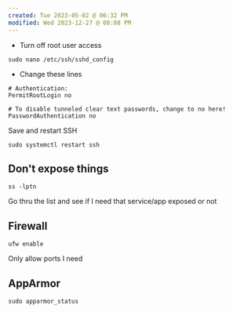 ```yaml
---
created: Tue 2023-05-02 @ 06:32 PM
modified: Wed 2023-12-27 @ 08:08 PM
---
```


* Turn off root user access

```
sudo nano /etc/ssh/sshd_config
```

* Change these lines

```
# Authentication:
PermitRootLogin no

# To disable tunneled clear text passwords, change to no here!
PasswordAuthentication no
```

Save and restart SSH

```
sudo systemctl restart ssh
```


## Don't expose things ##

```
ss -lptn
```

Go thru the list and see if I need that service/app exposed or not



## Firewall ##

```
ufw enable
```

Only allow ports I need


## AppArmor ##

```
sudo apparmor_status
```
